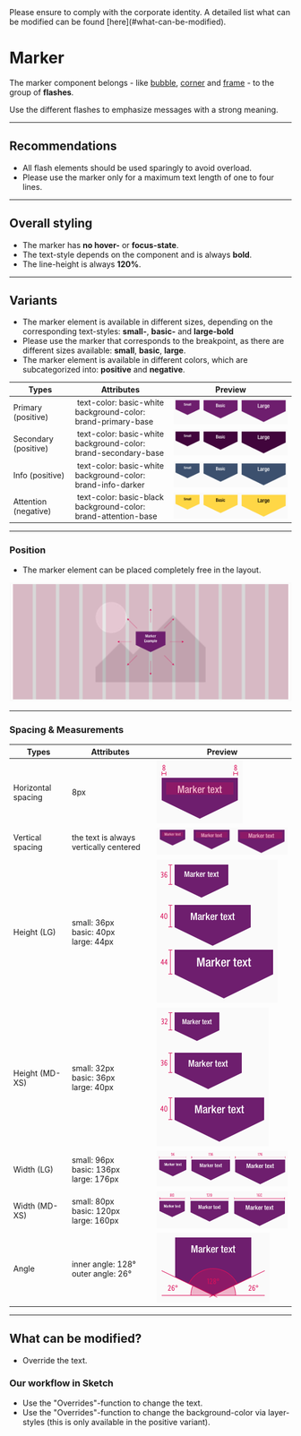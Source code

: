 <AlertInfo alertHeadline="Modifiable">
Please ensure to comply with the corporate identity. A detailed list what can be modified can be found [here](#what-can-be-modified).
</AlertInfo>

# Marker

The marker component belongs - like [bubble](../Bubble/Bubble.md), [corner](../Corner/Corner.md) and [frame](../Frame/Frame.md) - to the group of **flashes**.

Use the different flashes to emphasize messages with a strong meaning.

---

## Recommendations

- All flash elements should be used sparingly to avoid overload.
- Please use the marker only for a maximum text length of one to four lines.

---

## Overall styling

- The marker has **no hover-** or **focus-state**.
- The text-style depends on the component and is always **bold**.
- The line-height is always **120%**.

---

## Variants

- The marker element is available in different sizes, depending on the corresponding text-styles: **small-**, **basic-** and **large-bold**
- Please use the marker that corresponds to the breakpoint, as there are different sizes available: **small**, **basic**, **large**.
- The marker element is available in different colors, which are subcategorized into: **positive** and **negative**.

| Types | Attributes | Preview |
|---|---|---|
| Primary (positive) | text-color: basic-white<br>background-color: brand-primary-base | ![primary](assets/types/primary@1x.png) |
| Secondary (positive) | text-color: basic-white<br>background-color: brand-secondary-base | ![secondary](assets/types/secondary@1x.png)|
| Info (positive) | text-color: basic-white<br>background-color: brand-info-darker | ![info](assets/types/info@1x.png) |
| Attention (negative) | text-color: basic-black<br>background-color: brand-attention-base | ![attention](assets/types/attention@1x.png) |

---

### Position

- The marker element can be placed completely free in the layout.

![position](assets/position/marker@1x.png)


---

### Spacing & Measurements

| Types | Attributes | Preview |
|---|---|---|
| Horizontal spacing | 8px | ![horizontal-spacing](assets/measurements/horizontal-spacing@1x.png)|
| Vertical spacing | the text is always vertically centered | ![vertical-spacing](assets/measurements/vertical-spacing@1x.png) |
| Height (LG) | small: 36px<br>basic: 40px<br>large: 44px  | ![sizes: LG](assets/measurements/height/LG@1x.png) |
| Height (MD-XS) | small: 32px<br>basic: 36px<br>large: 40px  | ![sizes: MD-XS](assets/measurements/height/MD-XS@1x.png) |
| Width (LG) | small: 96px<br>basic: 136px<br>large: 176px  | ![sizes: LG](assets/measurements/width/LG@1x.png) |
| Width (MD-XS) | small: 80px<br>basic: 120px<br>large: 160px  | ![sizes: MD-XS](assets/measurements/width/MD-XS@1x.png) |
| Angle | inner angle: 128°<br>outer angle: 26° | ![angle](assets/measurements/angle@1x.png)


---

## What can be modified?

- Override the text.

### Our workflow in Sketch

- Use the "Overrides"-function to change the text.
- Use the "Overrides"-function to change the background-color via layer-styles (this is only available in the positive variant).
